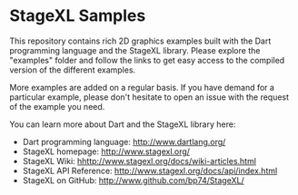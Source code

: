 # StageXL Samples

This repository contains rich 2D graphics examples built with the Dart 
programming language and the StageXL library. Please explore the "examples" 
folder and follow the links to get easy access to the compiled version of 
the different examples.

More examples are added on a regular basis. If you have demand for a
particular example, please don't hesitate to open an issue with the 
request of the example you need.
 
You can learn more about Dart and the StageXL library here:

* Dart programming language: <http://www.dartlang.org/>
* StageXL homepage: <http://www.stagexl.org/>
* StageXL Wiki: <hhttp://www.stagexl.org/docs/wiki-articles.html>
* StageXL API Reference: <http://www.stagexl.org/docs/api/index.html>
* StageXL on GitHub: <http://www.github.com/bp74/StageXL/>

